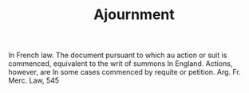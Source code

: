 ---
title: Ajournment
permalink: "/definitions/ajournment.html"
body: In French law. The document pursuant to which au action or suit is commenced,
  equivalent to the writ of summons ln England. Actions, however, are ln some cases
  commenced by requite or petition. Arg. Fr. Merc. Law, 545
published_at: '2018-07-07'
layout: post
---
